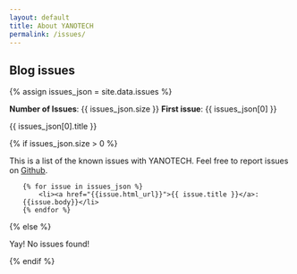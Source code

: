 ```yaml
---
layout: default
title: About YANOTECH
permalink: /issues/
---
```


## Blog issues
{% assign issues_json = site.data.issues %}

**Number of Issues**: {{ issues_json.size }} <!-- from https://shopify.github.io/liquid/filters/size/ -->
**First issue**: {{ issues_json[0] }}

{{ issues_json[0].title }}

{% if issues_json.size > 0 %} <!-- We only show the Blog issues section if the JSON file has at least one entry -->

This is a list of the known issues with YANOTECH. Feel free to report issues on [Github][yanotech-issues].

[yanotech-issues]: https://github.com/juandesant/YANOTECH/issues "Issues on YANOTECH repository."

<ul>

	{% for issue in issues_json %}
		<li><a href="{{issue.html_url}}">{{ issue.title }}</a>: {{issue.body}}</li>
	{% endfor %}

</ul>

{% else %}

Yay! No issues found!

{% endif %} <!-- if issues_json_length > 0 -->